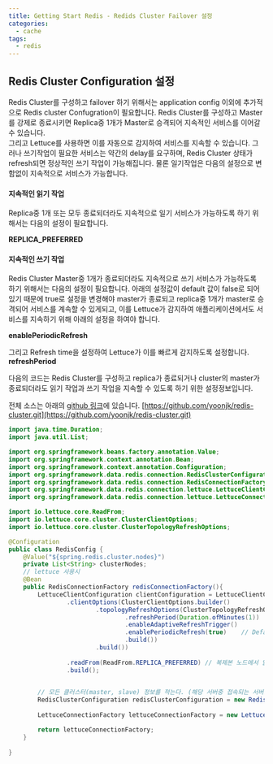 ```yaml
---
title: Getting Start Redis - Redids Cluster Failover 설정
categories:
  - cache 
tags:
  - redis
---
```


## Redis Cluster Configuration 설정
Redis Cluster를 구성하고 failover 하기 위해서는 application config 이외에 추가적으로  Redis cluster Confugration이 필요합니다.
Redis Cluster를 구성하고 Master를 강제로 종료시키면 Replica중 1개가 Master로 승격되어 지속적인 서비스를 이어갈 수 있습니다.  
그리고 Lettuce를 사용하면 이를 자동으로 감지하여 서비스를 지속할 수 있습니다. 
그러나 쓰기작업이 필요한 서비스는 약간의 delay를 요구하며, Redis Cluster 상태가 refresh되면 정상적인 쓰기 작업이 가능해집니다.
물론 일기작업은 다음의 설정으로 변함없이 지속적으로 서비스가 가능합니다.  
#### 지속적인 읽기 작업
Replica중 1개 또는 모두 종료되더라도 지속적으로 일기 서비스가 가능하도록 하기 위해서는 다음의 설정이 필요합니다.  

__REPLICA_PREFERRED__

#### 지속적인 쓰기 작업
Redis Cluster Master중 1개가 종료되더라도 지속적으로 쓰기 서비스가 가능하도록 하기 위해서는 다음의 설정이 필요합니다.
아래의 설정값이 default 값이 false로 되어 있기 때문에 true로 설정을 변경해야 master가 종료되고 replica중 1개가 master로 승격되어 서비스를 계속할 수 있게되고, 이를 Lettuce가 감지하여 애플리케이션에서도 서비스를 지속하기 위해 아래의 설정을 하여야 합니다.

__enablePeriodicRefresh__

그리고 Refresh time을 설정하여 Lettuce가 이를 빠르게 감지하도록 설정합니다.
__refreshPeriod__

다음의 코드는 Redis Cluster를 구성하고 replica가 종료되거나 cluster의 master가 종료되더라도 읽기 작업과 쓰기 작업을 지속할 수 있도록 하기 위한 설정정보입니다.

전체 소스는 아래의 [github 링크](https://github.com/yoonjk/redis-cluster.git)에 있습니다.
[https://github.com/yoonjk/redis-cluster.git](https://github.com/yoonjk/redis-cluster.git)
```java
import java.time.Duration;
import java.util.List;

import org.springframework.beans.factory.annotation.Value;
import org.springframework.context.annotation.Bean;
import org.springframework.context.annotation.Configuration;
import org.springframework.data.redis.connection.RedisClusterConfiguration;
import org.springframework.data.redis.connection.RedisConnectionFactory;
import org.springframework.data.redis.connection.lettuce.LettuceClientConfiguration;
import org.springframework.data.redis.connection.lettuce.LettuceConnectionFactory;

import io.lettuce.core.ReadFrom;
import io.lettuce.core.cluster.ClusterClientOptions;
import io.lettuce.core.cluster.ClusterTopologyRefreshOptions;

@Configuration
public class RedisConfig {
	@Value("${spring.redis.cluster.nodes}")
	private List<String> clusterNodes;
    // lettuce 사용시
    @Bean
    public RedisConnectionFactory redisConnectionFactory(){
        LettuceClientConfiguration clientConfiguration = LettuceClientConfiguration.builder()
        		.clientOptions(ClusterClientOptions.builder()
        				.topologyRefreshOptions(ClusterTopologyRefreshOptions.builder()
        						.refreshPeriod(Duration.ofMinutes(1))
        						.enableAdaptiveRefreshTrigger()
        						.enablePeriodicRefresh(true)    // Default 가 False
        						.build())
        				.build())
        		
                .readFrom(ReadFrom.REPLICA_PREFERRED) // 복제본 노드에서 읽지 만 사용할 수없는 경우 마스터에서 읽습니다.
                .build();
        

        // 모든 클러스터(master, slave) 정보를 적는다. (해당 서버중 접속되는 서버에서 cluster nodes 명령어를 통해 모든 클러스터 정보를 읽어오기에 다운 됐을 경우를 대비하여 모든 노드 정보를 적어두는편이 좋다.)
        RedisClusterConfiguration redisClusterConfiguration = new RedisClusterConfiguration(clusterNodes);
        
        LettuceConnectionFactory lettuceConnectionFactory = new LettuceConnectionFactory(redisClusterConfiguration, clientConfiguration);

        return lettuceConnectionFactory;
    }
        
}
```
